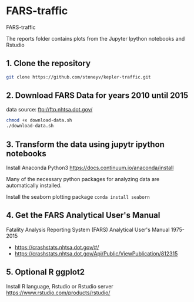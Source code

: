 # FARS-traffic
FARS-traffic

The reports folder contains plots from the Jupyter Ipython notebooks and Rstudio

## 1. Clone the repository  
```bash
git clone https://github.com/stoneyv/kepler-traffic.git
```

## 2. Download FARS Data for years 2010 until 2015

data source: ftp://ftp.nhtsa.dot.gov/

```bash
chmod +x download-data.sh
./download-data.sh
``` 

## 3. Transform the data using jupytr ipython notebooks

Install Anaconda Python3
https://docs.continuum.io/anaconda/install

Many of the necessary python packages for analyzing data are automatically installed.

Install the seaborn plotting package
`conda install seaborn`


## 4. Get the FARS Analytical User's Manual
Fatality Analysis Reporting System (FARS) Analytical User's Manual 1975-2015
*  https://crashstats.nhtsa.dot.gov/#/
*  https://crashstats.nhtsa.dot.gov/Api/Public/ViewPublication/812315


## 5. Optional R ggplot2
Install R language, Rstudio or Rstudio server
https://www.rstudio.com/products/rstudio/

